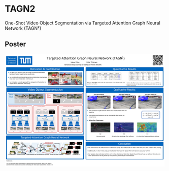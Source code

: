 # TAGN2
One-Shot Video Object Segmentation via Targeted Attention Graph Neural Network (TAGN²)

## Poster

<img src="https://github.com/lupries/TAGN2/blob/master/docs/PosterTAGN2.jpg" width="1000">
